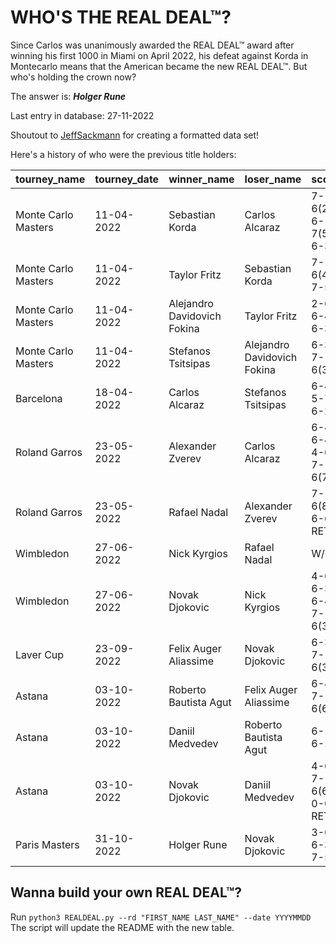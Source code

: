# WHO'S THE REAL DEAL™?

Since Carlos was unanimously awarded the REAL DEAL™ award after winning his first 1000 in Miami on April 2022, his defeat against Korda in Montecarlo means that the American became the new REAL DEAL™. But who's holding the crown now?

The answer is: ***Holger Rune***

Last entry in database: 27-11-2022

Shoutout to [JeffSackmann](https://github.com/JeffSackmann/tennis_atp) for creating a formatted data set!

Here's a history of who were the previous title holders:

| tourney_name        | tourney_date   | winner_name                 | loser_name                  | score              | round   |
|:--------------------|:---------------|:----------------------------|:----------------------------|:-------------------|:--------|
| Monte Carlo Masters | 11-04-2022     | Sebastian Korda             | Carlos Alcaraz              | 7-6(2) 6-7(5) 6-3  | R32     |
| Monte Carlo Masters | 11-04-2022     | Taylor Fritz                | Sebastian Korda             | 7-6(4) 7-5         | R16     |
| Monte Carlo Masters | 11-04-2022     | Alejandro Davidovich Fokina | Taylor Fritz                | 2-6 6-4 6-3        | QF      |
| Monte Carlo Masters | 11-04-2022     | Stefanos Tsitsipas          | Alejandro Davidovich Fokina | 6-3 7-6(3)         | F       |
| Barcelona           | 18-04-2022     | Carlos Alcaraz              | Stefanos Tsitsipas          | 6-4 5-7 6-2        | QF      |
| Roland Garros       | 23-05-2022     | Alexander Zverev            | Carlos Alcaraz              | 6-4 6-4 4-6 7-6(7) | QF      |
| Roland Garros       | 23-05-2022     | Rafael Nadal                | Alexander Zverev            | 7-6(8) 6-6 RET     | SF      |
| Wimbledon           | 27-06-2022     | Nick Kyrgios                | Rafael Nadal                | W/O                | SF      |
| Wimbledon           | 27-06-2022     | Novak Djokovic              | Nick Kyrgios                | 4-6 6-3 6-4 7-6(3) | F       |
| Laver Cup           | 23-09-2022     | Felix Auger Aliassime       | Novak Djokovic              | 6-3 7-6(3)         | RR      |
| Astana              | 03-10-2022     | Roberto Bautista Agut       | Felix Auger Aliassime       | 6-4 7-6(6)         | R32     |
| Astana              | 03-10-2022     | Daniil Medvedev             | Roberto Bautista Agut       | 6-1 6-1            | QF      |
| Astana              | 03-10-2022     | Novak Djokovic              | Daniil Medvedev             | 4-6 7-6(6) 0-0 RET | SF      |
| Paris Masters       | 31-10-2022     | Holger Rune                 | Novak Djokovic              | 3-6 6-3 7-5        | F       |


## Wanna build your own REAL DEAL™?

Run ```python3 REALDEAL.py --rd "FIRST_NAME LAST_NAME" --date YYYYMMDD ```
The script will update the README with the new table.
